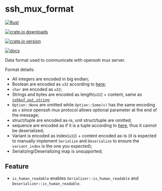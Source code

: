 # ssh_mux_format

[![Rust](https://github.com/NobodyXu/ssh_format/actions/workflows/rust.yml/badge.svg)](https://github.com/NobodyXu/ssh_format/actions/workflows/rust.yml)

[![crate.io downloads](https://img.shields.io/crates/d/ssh_format)](https://crates.io/crates/ssh_format)

[![crate.io version](https://img.shields.io/crates/v/ssh_format)](https://crates.io/crates/ssh_format)

[![docs](https://docs.rs/ssh_format/badge.svg)](https://docs.rs/ssh_format)

Data format used to communicate with openssh mux server.

Format details:
 - All integers are encoded in big endian;
 - Boolean are encoded as `u32` according to [here][1];
 - `char` are encoded as `u32`;
 - Strings and bytes are encoded as length(`u32`) + content, same as [`sshbuf_put_string`];
 - `Option::None` are omitted while `Option::Some(v)` has the same encoding as `v` since
   openssh mux protocol allows optional parameter at the end of the message;
 - struct/tuple are encoded as-is, unit struct/tuple are omitted;
 - sequence are encoded as if it is a tuple according to [here][0], thus it cannot be
   deserialized;
 - Variant is encoded as index(`u32`) + content encoded as-is (it is expected to manually
   implement `Serialize` and `Deserialize` to ensure the `variant_index` is the one
   you expected);
 - Serializing/Deserializing map is unsupported;

[`sshbuf_put_string`]: https://github.com/openssh/openssh-portable/blob/2dc328023f60212cd29504fc05d849133ae47355/sshbuf-getput-basic.c#L514
[0]: https://github.com/openssh/openssh-portable/blob/19b3d846f06697c85957ab79a63454f57f8e22d6/mux.c#L1906
[1]: https://github.com/openssh/openssh-portable/blob/19b3d846f06697c85957ab79a63454f57f8e22d6/mux.c#L1897

## Feature
 - `is_human_readable` enables `Serializer::is_human_readable` and
   `Deserializer::is_human_readable`.
